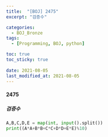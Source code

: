 ```yaml
---
title:  "[BOJ] 2475"
excerpt: "검증수"

categories:
  - BOJ_Bronze
tags:
  - [Programming, BOJ, python]

toc: true
toc_sticky: true
 
date: 2021-08-05
last_modified_at: 2021-08-05
---
```


#### 2475
##### 검증수
```python
A,B,C,D,E = map(int, input().split())
print((A*A+B*B+C*C+D*D+E*E)%10)
```